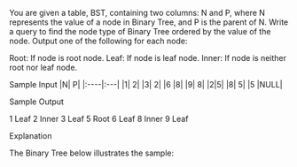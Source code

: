 You are given a table, BST, containing two columns: N and P, where N represents the value of a node in Binary Tree, and P is the parent of N.
Write a query to find the node type of Binary Tree ordered by the value of the node. Output one of the following for each node:

Root: If node is root node.
Leaf: If node is leaf node.
Inner: If node is neither root nor leaf node.

Sample Input
|N| P|
|:----|:---|
|1| 2|
|3| 2|
|6 |8|
|9| 8|
|2|5|
|8| 5|
|5 |NULL|

Sample Output

1 Leaf
2 Inner
3 Leaf
5 Root
6 Leaf
8 Inner
9 Leaf

Explanation

The Binary Tree below illustrates the sample:
